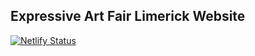 Expressive Art Fair Limerick Website
---
[![Netlify Status](https://api.netlify.com/api/v1/badges/33504685-afa3-4318-94bf-730e063786e7/deploy-status)](https://app.netlify.com/sites/expressive-artfair-limerick/deploys)
